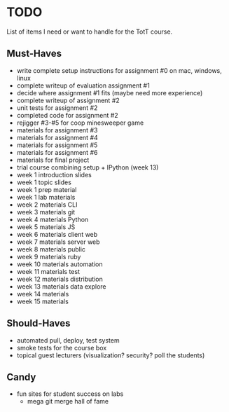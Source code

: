 # TODO

List of items I need or want to handle for the TotT course.

## Must-Haves

* write complete setup instructions for assignment #0 on mac, windows, linux
* complete writeup of evaluation assignment #1
* decide where assignment #1 fits (maybe need more experience)
* complete writeup of assignment #2
* unit tests for assignment #2
* completed code for assignment #2
* rejigger #3-#5 for coop minesweeper game
* materials for assignment #3
* materials for assignment #4
* materials for assignment #5
* materials for assignment #6
* materials for final project
* trial course combining setup + IPython (week 13)
* week 1 introduction slides
* week 1 topic slides
* week 1 prep material
* week 1 lab materials
* week 2 materials CLI
* week 3 materials git
* week 4 materials Python
* week 5 materials JS
* week 6 materials client web
* week 7 materials server web
* week 8 materials public
* week 9 materials ruby
* week 10 materials automation
* week 11 materials test
* week 12 materials distribution
* week 13 materials data explore
* week 14 materials
* week 15 materials

## Should-Haves

* automated pull, deploy, test system
* smoke tests for the course box
* topical guest lecturers (visualization? security? poll the students)

## Candy

* fun sites for student success on labs
    * mega git merge hall of fame